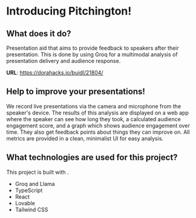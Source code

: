 # Introducing Pitchington!

## What does it do?
Presentation aid that aims to provide feedback to speakers after their presentation. This is done by using Groq for a multimodal analysis of presentation delivery and audience response.

**URL**: https://dorahacks.io/buidl/21804/
## Help to improve your presentations!
We record live presentations via the camera and microphone from the speaker's device. The results of this analysis are displayed on a web app where the speaker can see how long they took, a calculated audience engagement score, and a graph which shows audience engagement over time. They also get feedback points about things they can improve on. All metrics are provided in a clean, minimalist UI for easy analysis.

## What technologies are used for this project?

This project is built with .

- Groq and Llama
- TypeScript
- React
- Lovable
- Tailwind CSS

